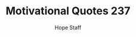 ---
image: /assets/img/mq/mq_237_tolstoy.png
title: Motivational Quotes 237
categories:
  - Motivational Quotes
author: Hope Staff
notes: Motivational Quotes 237
embed: >-
  EMBED_GOES_HERE
transcript: >-
  SOME LINES OF TEXT START HERE
---